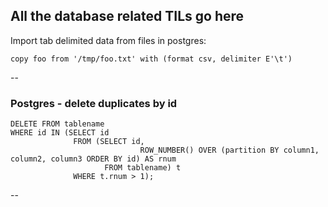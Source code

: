 ## All the database related TILs go here

Import tab delimited data from files in postgres:
```
copy foo from '/tmp/foo.txt' with (format csv, delimiter E'\t')
```
--

### Postgres - delete duplicates by id

```
DELETE FROM tablename
WHERE id IN (SELECT id
              FROM (SELECT id,
                             ROW_NUMBER() OVER (partition BY column1, column2, column3 ORDER BY id) AS rnum
                     FROM tablename) t
              WHERE t.rnum > 1);
```

--
